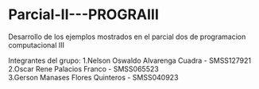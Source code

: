 # Parcial-II---PROGRAIII
Desarrollo de los ejemplos mostrados en el parcial dos de programacion computacional III <br>

Integrantes del grupo: <bn>
1.Nelson Oswaldo Alvarenga Cuadra - SMSS127921<br>
2.Oscar Rene Palacios Franco - SMSS065523<br>
3.Gerson Manases Flores Quinteros - SMSS040923<br>
